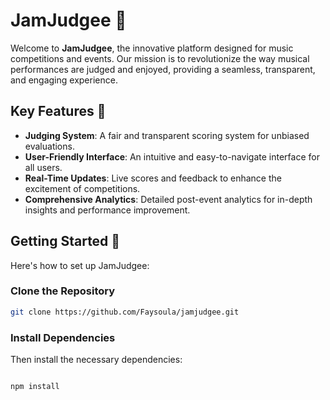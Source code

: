 # JamJudgee 🎵

Welcome to **JamJudgee**, the innovative platform designed for music competitions and events. Our mission is to revolutionize the way musical performances are judged and enjoyed, providing a seamless, transparent, and engaging experience.

## Key Features 🌟

- **Judging System**: A fair and transparent scoring system for unbiased evaluations.
- **User-Friendly Interface**: An intuitive and easy-to-navigate interface for all users.
- **Real-Time Updates**: Live scores and feedback to enhance the excitement of competitions.
- **Comprehensive Analytics**: Detailed post-event analytics for in-depth insights and performance improvement.

## Getting Started 🚀

Here's how to set up JamJudgee:

### Clone the Repository

```bash
git clone https://github.com/Faysoula/jamjudgee.git
```

### Install Dependencies

Then install the necessary dependencies:

```bash

npm install

```
